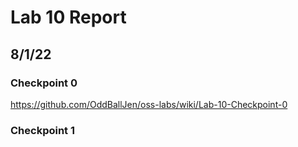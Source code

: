 # Lab 10 Report
## 8/1/22

### Checkpoint 0 
https://github.com/OddBallJen/oss-labs/wiki/Lab-10-Checkpoint-0

### Checkpoint 1

